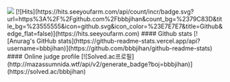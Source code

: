 
  <img src="https://capsule-render.vercel.app/api?type=slice&text=hi&color=1e1819&customColorList=0,0,0,0,0&animation=fadeIn&fontColor=5e474c&fontAlign=70&rotate=-2">
  [![Hits](https://hits.seeyoufarm.com/api/count/incr/badge.svg?url=https%3A%2F%2Fgithub.com%2Fbbbjihan&count_bg=%2379C83D&title_bg=%23555555&icon=github.svg&icon_color=%23E7E7E7&title=Github&edge_flat=false)](https://hits.seeyoufarm.com)
  #### Github stats
  [![Anurag's GitHub stats](https://github-readme-stats.vercel.app/api?username=bbbjihan)](https://github.com/bbbjihan/github-readme-stats)
  #### Online judge profile
  [![Solved.ac프로필](http://mazassumnida.wtf/api/v2/generate_badge?boj=bbbjihan)](https://solved.ac/bbbjihan)
